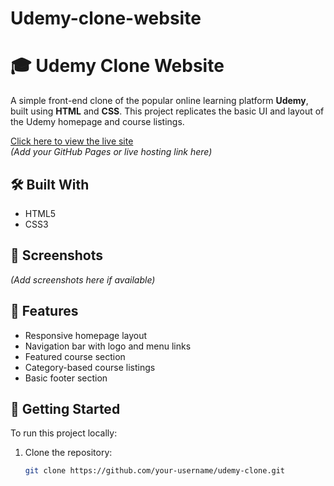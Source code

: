 # Udemy-clone-website
# 🎓 Udemy Clone Website

A simple front-end clone of the popular online learning platform **Udemy**, built using **HTML** and **CSS**. This project replicates the basic UI and layout of the Udemy homepage and course listings.

[Click here to view the live site](#)  
*(Add your GitHub Pages or live hosting link here)*

## 🛠️ Built With

- HTML5
- CSS3

## 📸 Screenshots

*(Add screenshots here if available)*

## 📁 Features

- Responsive homepage layout
- Navigation bar with logo and menu links
- Featured course section
- Category-based course listings
- Basic footer section

## 🚀 Getting Started

To run this project locally:

1. Clone the repository:

   ```bash
   git clone https://github.com/your-username/udemy-clone.git
